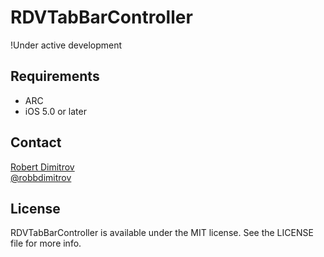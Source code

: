 # RDVTabBarController

!Under active development

## Requirements

* ARC
* iOS 5.0 or later

## Contact

[Robert Dimitrov](http://github.com/robbdimitrov)  
[@robbdimitrov](https://twitter.com/robbdimitrov)

## License

RDVTabBarController is available under the MIT license. See the LICENSE file for more info.
